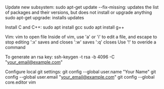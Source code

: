 Update new subsystem:
sudo apt-get update --fix-missing: updates the list of packages and their versions, but does not install or upgrade anything
sudo apt-get upgrade: installs updates

Install C and C++:
sudo apt install gcc
sudo apt install g++

Vim:
vim <filename> to open file
Inside of vim, use 'a' or 'i' to edit a file, and escape to stop editing
':x' saves and closes
':w' saves
':q' closes
Use '!' to overide a command


To generate an rsa key:
ssh-keygen -t rsa -b 4096 -C "your_email@example.com"

Configure local git settings:
git config --global user.name "Your Name"
git config --global user.email "your_email@example.com"
git config --global core.editor vim
